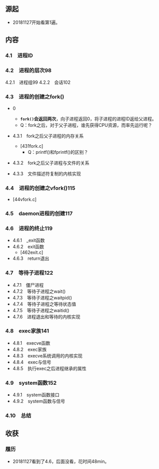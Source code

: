 ## 源起

+ 20181127开始看第1遍。

## 内容

### 4.1　进程ID
### 4.2　进程的层次98
4.2.1　进程组99
4.2.2　会话102

### 4.3　进程的创建之fork()

+ 0
  + **`fork()`会返回两次**，向子进程返回0，将子进程的进程ID返给父进程。
  + Q：fork之后，对于父子进程，谁先获得CPU资源，而率先运行呢？

+ 4.3.1　fork之后父子进程的内存关系
  + [431fork.c]
    + Q：printf()和fprintf()的区别？
+ 4.3.2　fork之后父子进程与文件的关系
+ 4.3.3　文件描述符复制的内核实现

### 4.4　进程的创建之vfork()115

+ [44vfork.c]

### 4.5　daemon进程的创建117
### 4.6　进程的终止119
+ 4.6.1　_exit函数
+ 4.6.2　exit函数
  + [462exit.c]
+ 4.6.3　return退出

### 4.7　等待子进程122
+ 4.7.1　僵尸进程
+ 4.7.2　等待子进程之wait()
+ 4.7.3　等待子进程之waitpid()
+ 4.7.4　等待子进程之等待状态值
+ 4.7.5　等待子进程之waitid()
+ 4.7.6　进程退出和等待的内核实现

### 4.8　exec家族141
+ 4.8.1　execve函数
+ 4.8.2　exec家族
+ 4.8.3　execve系统调用的内核实现
+ 4.8.4　exec与信号
+ 4.8.5　执行exec之后进程继承的属性

### 4.9　system函数152
+ 4.9.1　system函数接口
+ 4.9.2　system函数与信号

### 4.10　总结

## 收获

### 履历

+ 20181127看到了4.6，后面没看，花时间48min。